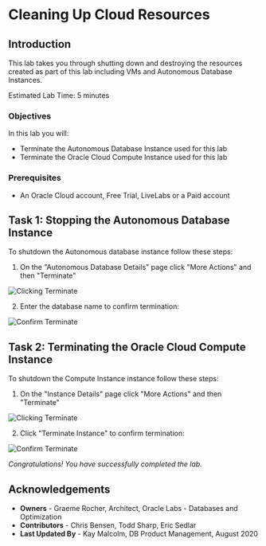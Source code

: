 # Cleaning Up Cloud Resources

## Introduction
This lab takes you through shutting down and destroying the resources created as part of this lab including VMs and Autonomous Database Instances.

Estimated Lab Time: 5 minutes

### Objectives
In this lab you will:
* Terminate the Autonomous Database Instance used for this lab
* Terminate the Oracle Cloud Compute Instance used for this lab

### Prerequisites
- An Oracle Cloud account, Free Trial, LiveLabs or a Paid account

## Task 1: Stopping the Autonomous Database Instance

To shutdown the Autonomous database instance follow these steps:

1. On the "Autonomous Database Details" page click "More Actions" and then "Terminate"

![Clicking Terminate](images/db1.png)

2. Enter the database name to confirm termination:

![Confirm Terminate](images/db2.png)

## Task 2: Terminating the Oracle Cloud Compute Instance

To shutdown the Compute Instance instance follow these steps:

1. On the "Instance Details" page click "More Actions" and then "Terminate"

![Clicking Terminate](images/instance1.png)

2. Click "Terminate Instance" to confirm termination:

![Confirm Terminate](images/instance2.png)

*Congratulations! You have successfully completed the lab.*

## Acknowledgements
- **Owners** - Graeme Rocher, Architect, Oracle Labs - Databases and Optimization
- **Contributors** - Chris Bensen, Todd Sharp, Eric Sedlar
- **Last Updated By** - Kay Malcolm, DB Product Management, August 2020
